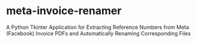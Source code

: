 # meta-invoice-renamer
A Python Tkinter Application for Extracting Reference Numbers from Meta (Facebook) Invoice PDFs and Automatically Renaming Corresponding Files
